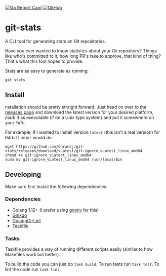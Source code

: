 [![Go Report Card](https://goreportcard.com/badge/github.com/durandj/git-stats)](https://goreportcard.com/report/github.com/durandj/git-stats)
[![GitHub](https://img.shields.io/github/license/durandj/git-stats.svg)](https://github.com/durandj/git-stats/blob/master/License.md)

# git-stats

A CLI tool for generating stats on Git repositories.

Have you ever wanted to know statistics about your Git repository?
Things like who's committed to it, how long PR's take to approve, that
kind of thing? That's what this tool hopes to provide.

Stats are as easy to generate as running:

`git stats`

## Install

nstallation should be pretty straight forward. Just head on over to
the [releases page](https://github.com/durandj/git-stats/releases)
and download the latest version for your desired platform, mark it
as executable (if on a Unix type system) and put it somewhere on your
`PATH`.

For example, if I wanted to install version `latest` (this isn't a
real version) for 64 bit Linux I would do:

```
wget https://github.com/durandj/git-stats/releases/download/vLatest/git-ignore_vLatest_linux_amd64
chmod +x git-ignore_vLatest_linux_amd64
sudo mv git-ignore_vLatest_linux_amd64 /usr/local/bin
```

## Developing

Make sure first install the following dependencies:

### Dependencies

 * Golang 1.12+ (I prefer using [goenv](https://github.com/syndbg/goenv) for this)
 * [Ginkgo](http://onsi.github.io/ginkgo)
 * [GolangCI-Lint](https://github.com/golangci/golangci-lint)
 * [Taskfile](https://taskfile.org)

### Tasks

Taskfile provides a way of running different scripts easily (similar
to how Makefiles work but better).

To build the code you can just do `task build`.
To run tests run `task test`.
To lint the code run `task lint`.
